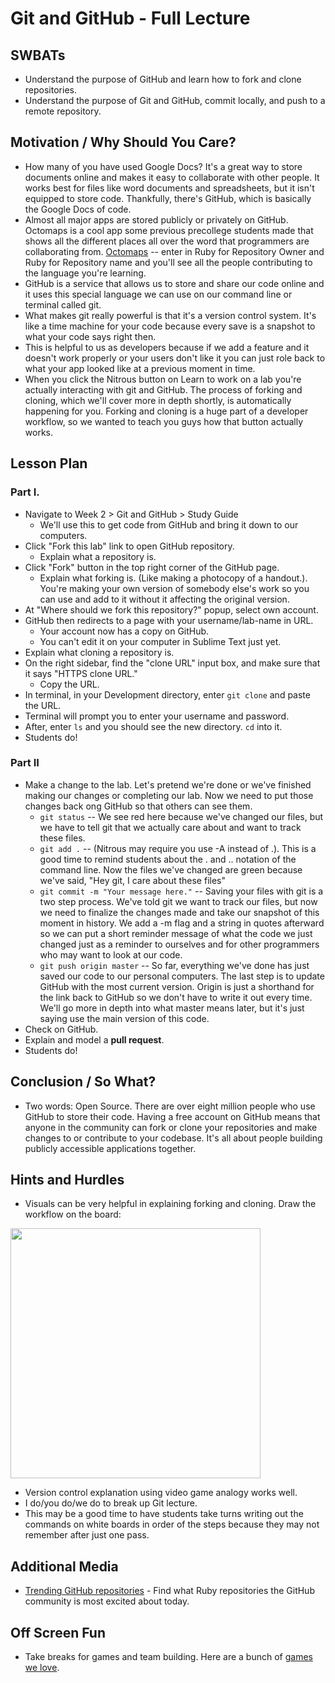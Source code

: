 # Git and GitHub - Full Lecture

## SWBATs
+ Understand the purpose of GitHub and learn how to fork and clone repositories.
+ Understand the purpose of Git and GitHub, commit locally, and push to a remote repository.

## Motivation / Why Should You Care?
+ How many of you have used Google Docs? It's a great way to store documents online and makes it easy to collaborate with other people. It works best for files like word documents and spreadsheets, but it isn't equipped to store code. Thankfully, there's GitHub, which is basically the Google Docs of code.
+ Almost all major apps are stored publicly or privately on GitHub. Octomaps is a cool app some previous precollege students made that shows all the different places all over the word that programmers are collaborating from. [Octomaps](http://octomaps.com/) -- enter in Ruby for Repository Owner and Ruby for Repository name and you'll see all the people contributing to the language you're learning. 
+ GitHub is a service that allows us to store and share our code online and it uses this special language we can use on our command line or terminal called git. 
+ What makes git really powerful is that it's a version control system. It's like a time machine for your code because every save is a snapshot to what your code says right then. 
+ This is helpful to us as developers because if we add a feature and it doesn't work properly or your users don't like it you can just role back to what your app looked like at a previous moment in time. 
+ When you click the Nitrous button on Learn to work on a lab you're actually interacting with git and GitHub. The process of forking and cloning, which we'll cover more in depth shortly, is automatically happening for you. Forking and cloning is a huge part of a developer workflow, so we wanted to teach you guys how that button actually works.

## Lesson Plan

### Part I.
+ Navigate to Week 2 > Git and GitHub > Study Guide 
  + We'll use this to get code from GitHub and bring it down to our computers.
+ Click "Fork this lab" link to open GitHub repository.
  + Explain what a repository is.
+ Click "Fork" button in the top right corner of the GitHub page.
  + Explain what forking is. (Like making a photocopy of a handout.). You're making your own version of somebody else's work so you can use and add to it without it affecting the original version. 
+ At "Where should we fork this repository?" popup, select own account.
+ GitHub then redirects to a page with your username/lab-name in URL. 
  + Your account now has a copy on GitHub.
  + You can't edit it on your computer in Sublime Text just yet.
+ Explain what cloning a repository is.
+ On the right sidebar, find the "clone URL" input box, and make sure that it says "HTTPS clone URL." 
  + Copy the URL.
+ In terminal, in your Development directory, enter `git clone` and paste the URL.
+ Terminal will prompt you to enter your username and password. 
+ After, enter `ls` and you should see the new directory. `cd` into it. 
+ Students do!

### Part II
+ Make a change to the lab. Let's pretend we're done or we've finished making our changes or completing our lab. Now we need to put those changes back ong GitHub so that others can see them.
  + `git status` -- We see red here because we've changed our files, but we have to tell git that we actually care about and want to track these files.
  + `git add .` -- (Nitrous may require you use -A instead of .). This is a good time to remind students about the . and .. notation of the command line. Now the files we've changed are green because we've said, "Hey git, I care about these files"
  + `git commit -m "Your message here."` -- Saving your files with git is a two step process. We've told git we want to track our files, but now we need to finalize the changes made and take our snapshot of this moment in history. We add a -m flag and a string in quotes afterward so we can put a short reminder message of what the code we just changed just as a reminder to ourselves and for other programmers who may want to look at our code. 
  + `git push origin master` -- So far, everything we've done has just saved our code to our personal computers. The last step is to update GitHub with the most current version. Origin is just a shorthand for the link back to GitHub so we don't have to write it out every time. We'll go more in depth into what master means later, but it's just saying use the main version of this code. 
+ Check on GitHub.
+ Explain and model a __pull request__. 
+ Students do!

## Conclusion / So What?
+ Two words: Open Source. There are over eight million people who use GitHub to store their code. Having a free account on GitHub means that anyone in the community can fork or clone your repositories and make changes to or contribute to your codebase. It's all about people building publicly accessible applications together.

## Hints and Hurdles
+ Visuals can be very helpful in explaining forking and cloning. Draw the workflow on the board:

<img src="https://after-school-assets.s3.amazonaws.com/GitHub_workflow.jpg" width="400px">

+ Version control explanation using video game analogy works well.
+ I do/you do/we do to break up Git lecture.
+ This may be a good time to have students take turns writing out the commands on white boards in order of the steps because they may not remember after just one pass. 
 
## Additional Media
+ [Trending GitHub repositories](https://GitHub.com/trending?l=ruby) - Find what Ruby repositories the GitHub community is most excited about today.

## Off Screen Fun
+ Take breaks for games and team building. Here are a bunch of [games we love](https://docs.google.com/a/flatironschool.com/document/d/1SWyV9LjCEnV89Zbly-Zfgoy7ZiofSWoo3QGfwvJDc64/).